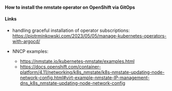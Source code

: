#### How to install the nmstate operator on OpenShift via GitOps

#### Links

- handling graceful installation of operator subscriptions: https://piotrminkowski.com/2023/05/05/manage-kubernetes-operators-with-argocd/

- NNCP examples:
  - https://nmstate.io/kubernetes-nmstate/examples.html
  - https://docs.openshift.com/container-platform/4.11/networking/k8s_nmstate/k8s-nmstate-updating-node-network-config.html#virt-example-nmstate-IP-management-dns_k8s_nmstate-updating-node-network-config
